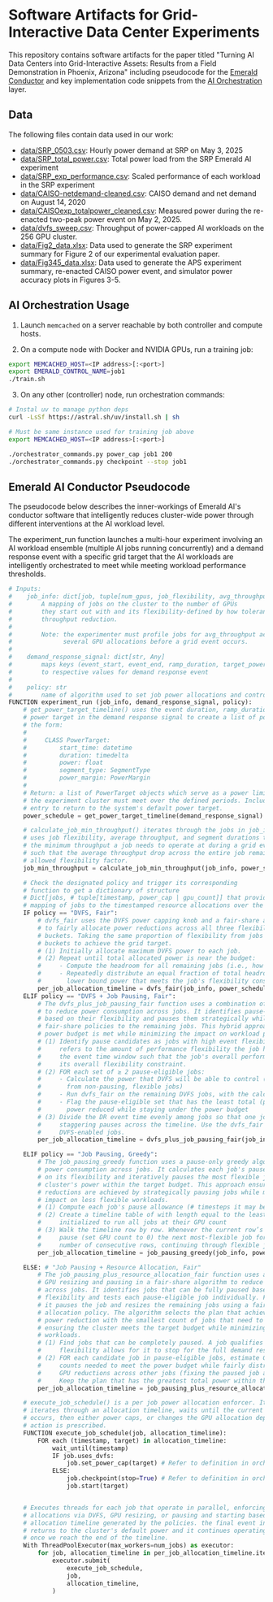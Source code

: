 # Software Artifacts for Grid-Interactive Data Center Experiments
This repository contains software artifacts for the paper titled "Turning AI
Data Centers into Grid-Interactive Assets: Results from a Field Demonstration
in Phoenix, Arizona" including pseudocode for the [Emerald
Conductor](#emerald-ai-conductor-pseudocode) and key implementation code snippets
from the [AI Orchestration](#ai-orchestration-usage) layer.

## Data
The following files contain data used in our work:

* [data/SRP\_0503.csv](data/SRP_0503.csv): Hourly power demand at SRP on May 3, 2025
* [data/SRP\_total\_power.csv](data/SRP_total_power.csv): Total power load from the SRP Emerald AI experiment
* [data/SRP\_exp\_performance.csv](data/SRP_exp_performance.csv): Scaled performance of each workload in the SRP experiment
* [data/CAISO-netdemand-cleaned.csv](data/CAISO-netdemand-cleaned.csv): CAISO demand and net demand on August 14, 2020
* [data/CAISOexp\_totalpower\_cleaned.csv](data/CAISOexp_totalpower_cleaned.csv): Measured power during the re-enacted two-peak power event on May 2, 2025.
* [data/dvfs\_sweep.csv](data/dvfs_sweep.csv): Throughput of power-capped AI workloads on the 256 GPU cluster.
* [data/Fig2\_data.xlsx](data/Fig2_data.xlsx): Data used to generate the SRP experiment summary for Figure 2 of our experimental evaluation paper.
* [data/Fig345\_data.xlsx](data/Fig345_data.xlsx): Data used to generate the APS experiment summary, re-enacted CAISO power event, and simulator power accuracy plots in Figures 3-5.

## AI Orchestration Usage

1. Launch `memcached` on a server reachable by both controller and compute hosts.

2. On a compute node with Docker and NVIDIA GPUs, run a training job:

```bash
export MEMCACHED_HOST=<IP address>[:<port>]
export EMERALD_CONTROL_NAME=job1
./train.sh
```

3. On any other (controller) node, run orchestration commands:

```bash
# Instal uv to manage python deps
curl -LsSf https://astral.sh/uv/install.sh | sh

# Must be same instance used for training job above
export MEMCACHED_HOST=<IP address>[:<port>]

./orchestrator_commands.py power_cap job1 200
./orchestrator_commands.py checkpoint --stop job1
```

## Emerald AI Conductor Pseudocode
The pseudocode below describes the inner-workings of Emerald AI's conductor software that intelligently reduces cluster-wide power through different interventions at the AI workload level.

The experiment\_run function launches a multi-hour experiment involving an AI workload ensemble (multiple AI jobs running concurrently) and a demand response event with a specific grid target that the AI workloads are intelligently orchestrated to meet while meeting workload performance thresholds.

```python
# Inputs:
#    job_info: dict[job, tuple[num_gpus, job_flexibility, avg_throughput, uses_dvfs]]
#        A mapping of jobs on the cluster to the number of GPUs
#        they start out with and its flexibility-defined by how tolerant it is to
#        throughput reduction.
#
#        Note: the experimenter must profile jobs for avg_throughput across
#              several GPU allocations before a grid event occurs.
#
#    demand_response_signal: dict[str, Any]
#        maps keys (event_start, event_end, ramp_duration, target_power)
#        to respective values for demand response event
#
#    policy: str
#        name of algorithm used to set job power allocations and control knob usage
FUNCTION experiment_run (job_info, demand_response_signal, policy):
    # get_power_target_timeline() uses the event duration, ramp_duration, and
    # power target in the demand response signal to create a list of power targets of
    # the form:
    #
    #     CLASS PowerTarget:
    #         start_time: datetime
    #         duration: timedelta
    #         power: float
    #         segment_type: SegmentType
    #         power_margin: PowerMargin
    #
    # Return: a list of PowerTarget objects which serve as a power limits that
    # the experiment cluster must meet over the defined periods. Includes a final
    # entry to return to the system's default power target.
    power_schedule = get_power_target_timeline(demand_response_signal):

    # calculate_job_min_throughput() iterates through the jobs in job_info and
    # uses job flexibility, average throughput, and segment durations to calculate
    # the minimum throughput a job needs to operate at during a grid event period
    # such that the average throughput drop across the entire job remains within the
    # allowed flexibility factor.
    job_min_throughput = calculate_job_min_throughput(job_info, power_schedule)

    # Check the designated policy and trigger its corresponding
    # function to get a dictionary of structure
    # Dict[jobs, # tuple[timestamp, power_cap | gpu_count]] that provides a
    # mapping of jobs to the timestamped resource allocations over the experiment.
    IF policy == "DVFS, Fair":
        # dvfs_fair uses the DVFS power capping knob and a fair-share algorithm
        # to fairly allocate power reductions across all three flexibility
        # buckets. Taking the same proportion of flexibility from jobs across
        # buckets to achieve the grid target.
        # (1) Initially allocate maximum DVFS power to each job.
        # (2) Repeat until total allocated power is near the budget:
        #     - Compute the headroom for all remaining jobs (i.e., how much power they can each shed)
        #     - Repeatedly distribute an equal fraction of total headroom to all jobs, clamped above a
        #       lower bound power that meets the job's flexibility constraint.
        per_job_allocation_timeline = dvfs_fair(job_info, power_schedule)
    ELIF policy == "DVFS + Job Pausing, Fair":
        # The dvfs_plus_job_pausing_fair function uses a combination of pausing and DVFS adjustments
        # to reduce power consumption across jobs. It identifies pause-eligible jobs
        # based on their flexibility and pauses them strategically while applying DVFS
        # fair-share policies to the remaining jobs. This hybrid approach ensures the
        # power budget is met while minimizing the impact on workload performance.
        # (1) Identify pause candidates as jobs with high event flexibility, which 
        #     refers to the amount of performance flexibility the job has during
        #     the event time window such that the job's overall performance does not violate
        #     its overall flexibility constraint.
        # (2) FOR each set of ≥ 2 pause-eligible jobs:
        #     - Calculate the power that DVFS will be able to control (power
        #       from non-pausing, flexible jobs)
        #     - Run dvfs_fair on the remaining DVFS jobs, with the calculated range of DVFS-manageable power
        #     - Flag the pause-eligible set that has the least total (pausing + dvfs)
        #       power reduced while staying under the power budget
        # (3) Divide the DR event time evenly among jobs so that one job is paused at a time,
        #     staggering pauses across the timeline. Use the dvfs_fair policy for non-paused
        #     DVFS-enabled jobs.
        per_job_allocation_timeline = dvfs_plus_job_pausing_fair(job_info, power_schedule)

    ELIF policy == "Job Pausing, Greedy":
        # The job_pausing_greedy function uses a pause-only greedy algorithm to reduce
        # power consumption across jobs. It calculates each job's pause allowance based
        # on its flexibility and iteratively pauses the most flexible jobs to bring the
        # cluster's power within the target budget. This approach ensures that power
        # reductions are achieved by strategically pausing jobs while minimizing the
        # impact on less flexible workloads.
        # (1) Compute each job's pause allowance (# timesteps it may be fully stopped) from its flexibility
        # (2) Create a timeline table of with length equal to the least-common multiple of all allowances,
        #     initialized to run all jobs at their GPU count
        # (3) Walk the timeline row by row. Whenever the current row’s power exceeds the budget,
        #     pause (set GPU count to 0) the next most-flexible job for exactly its allowed
        #     number of consecutive rows, continuing through flexible jobs until within power budget.
        per_job_allocation_timeline = job_pausing_greedy(job_info, power_schedule)

    ELSE: # "Job Pausing + Resource Allocation, Fair"
        # The job_pausing_plus_resource_allocation_fair function uses a combination of
        # GPU resizing and pausing in a fair-share algorithm to reduce power consumption
        # across jobs. It identifies jobs that can be fully paused based on their
        # flexibility and tests each pause-eligible job individually. For each candidate,
        # it pauses the job and resizes the remaining jobs using a fair-share GPU
        # allocation policy. The algorithm selects the plan that achieves the required
        # power reduction with the smallest count of jobs that need to be impacted,
        # ensuring the cluster meets the target budget while minimizing disruption to
        # workloads.
        # (1) Find jobs that can be completely paused. A job qualifies if its
        #     flexibility allows for it to stop for the full demand response window
        # (2) FOR each candidate job in pause-eligible jobs, estimate GPU
        #     counts needed to meet the power budget while fairly distributing
        #     GPU reductions across other jobs (fixing the paused job at GPUs=0).
        #     Keep the plan that has the greatest total power within the budget
        per_job_allocation_timeline = job_pausing_plus_resource_allocation_fair(job_info, power_schedule)

    # execute_job_schedule() is a per job power allocation enforcer. It
    # iterates through an allocation timeline, waits until the current timestamp
    # occurs, then either power caps, or changes the GPU allocation depending on what
    # action is prescribed.
    FUNCTION execute_job_schedule(job, allocation_timeline):
        FOR each (timestamp, target) in allocation_timeline:
            wait_until(timestamp)
            IF job.uses_dvfs:
                job.set_power_cap(target) # Refer to definition in orchestrator_commands.py
            ELSE:
                job.checkpoint(stop=True) # Refer to definition in orchestrator_commands.py
                job.start(target)


    # Executes threads for each job that operate in parallel, enforcing power
    # allocations via DVFS, GPU resizing, or pausing and starting based on the
    # allocation timeline generated by the policies. the final event in grid_events
    # returns to the cluster's default power and it continues operating untouched
    # once we reach the end of the timeline.
    With ThreadPoolExecutor(max_workers=num_jobs) as executor:
        for job, allocation_timeline in per_job_allocation_timeline.items():
            executor.submit(
                execute_job_schedule,
                job,
                allocation_timeline,
            )
```
